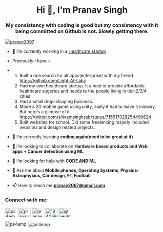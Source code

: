 <h1 align="center">Hi 👋, I'm Pranav Singh</h1>
<h3 align="center">My consistency with coding is good but my consistency with it being committed on Github is not. Slowly getting there.</h3>

<p align="left"> <a href="https://twitter.com/pranav2097" target="blank"><img src="https://img.shields.io/twitter/follow/pranav2097?logo=twitter&style=for-the-badge" alt="pranav2097" /></a> </p>

- 🔭 I’m currently working in a [Healthcare startup](https://adsys.in/)

-  Previously I have :-
-  1.  Built a one search for all apps(enterprise) with my friend. https://github.com/Light-AI-Labs 
   2.  Had my own healthcare startup. It aimed to provide affordable healthcare sugeries and needs to the people living in tier-2/3/4 cities.
   3.  Had a small drop-shipping business.
   4.  Made a 2D mobile game using unity, sadly it had to leave it midway. But here's a glimpse of it https://twitter.com/shivamsinghssb/status/715617028254490624
   5.  Built websites for school. Did some freelancing majorly included websites and design related projects. 

- 🌱 I’m currently learning **coding again(need to be great at it)**

- 👯 I’m looking to collaborate on **Hardware based products and Web apps + Cancer detection using ML**

- 🤝 I’m looking for help with **CODE AND ML**

- 💬 Ask me about **Mobile phones, Operating Systems, Physics-Astrophysics, Car design, F1, Football**

- 📫 How to reach me **pranav2097@gmail.com**

<h3 align="left">Connect with me:</h3>
<p align="left">
<a href="https://dev.to/ps4emp" target="blank"><img align="center" src="https://raw.githubusercontent.com/rahuldkjain/github-profile-readme-generator/master/src/images/icons/Social/devto.svg" alt="ps4emp" height="30" width="40" /></a>
<a href="https://twitter.com/pranav2097" target="blank"><img align="center" src="https://raw.githubusercontent.com/rahuldkjain/github-profile-readme-generator/master/src/images/icons/Social/twitter.svg" alt="pranav2097" height="30" width="40" /></a>
<a href="https://linkedin.com/in/pranav singh" target="blank"><img align="center" src="https://raw.githubusercontent.com/rahuldkjain/github-profile-readme-generator/master/src/images/icons/Social/linked-in-alt.svg" alt="pranav singh" height="30" width="40" /></a>
<a href="https://stackoverflow.com/users/1940591" target="blank"><img align="center" src="https://raw.githubusercontent.com/rahuldkjain/github-profile-readme-generator/master/src/images/icons/Social/stack-overflow.svg" alt="1940591" height="30" width="40" /></a>
<a href="https://instagram.com/@neutron2097" target="blank"><img align="center" src="https://raw.githubusercontent.com/rahuldkjain/github-profile-readme-generator/master/src/images/icons/Social/instagram.svg" alt="@neutron2097" height="30" width="40" /></a>
</p>

<p><img align="left" src="https://github-readme-stats.vercel.app/api/top-langs?username=ps4emp&show_icons=true&locale=en&layout=compact" alt="ps4emp" /></p>

<p>&nbsp;<img align="center" src="https://github-readme-stats.vercel.app/api?username=ps4emp&show_icons=true&locale=en" alt="ps4emp" /></p>
